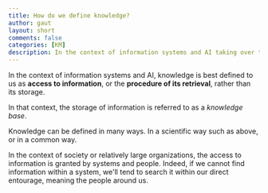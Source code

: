 ```yaml
---
title: How do we define knowledge?
author: gaut
layout: short
comments: false
categories: [KM]
description: In the context of information systems and AI taking over the world, knowledge is best defined to us as access to information, or the procedure of its retrieval, rather than its storage.
---
```

In the context of information systems and AI, knowledge is best defined to us as **access to information**, or the **procedure of its retrieval**, rather than its storage.

In that context, the storage of information is referred to as a *knowledge base*.

Knowledge can be defined in many ways. In a scientific way such as above, or in a common way.

In the context of society or relatively large organizations, the access to information is granted by systems and people. Indeed, if we cannot find information within a system, we'll tend to search it within our direct entourage, meaning the people around us.

<!-- > We don't need to know everything as long as we know someone who does.

> This company has a lot of knowledge, but it is all inside of people's head. -->




